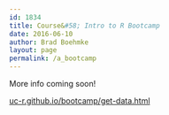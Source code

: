 ```yaml
---
id: 1834
title: Course&#58; Intro to R Bootcamp
date: 2016-06-10
author: Brad Boehmke
layout: page
permalink: /a_bootcamp
---
```


More info coming soon!


[uc-r.github.io/bootcamp/get-data.html](uc-r.github.io/bootcamp/get-data.html)
